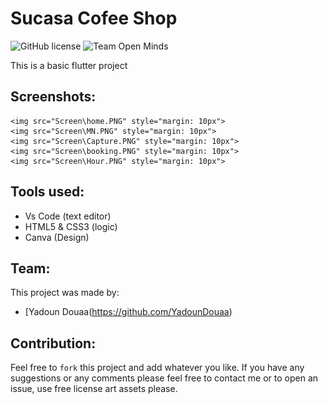 # Sucasa Cofee Shop 

![GitHub license](https://img.shields.io/github/license/open-minds/Train_Track_Repair_GGJ2020.svg)
![Team Open Minds](https://img.shields.io/badge/Members%20of-Team%20Open%20Minds-blue.svg?color=0099CC)

This is a basic flutter project 

## Screenshots:

	<img src="Screen\home.PNG" style="margin: 10px">
	<img src="Screen\MN.PNG" style="margin: 10px">
	<img src="Screen\Capture.PNG" style="margin: 10px">
	<img src="Screen\booking.PNG" style="margin: 10px">
	<img src="Screen\Hour.PNG" style="margin: 10px">


## Tools used:
* Vs Code (text editor)
* HTML5 & CSS3 (logic)
* Canva (Design)

## Team:
This project was made by: 
* [Yadoun Douaa(https://github.com/YadounDouaa)


## Contribution:
Feel free to `fork` this project and add whatever you like. If you have any suggestions or any comments please feel free to contact me or to open an issue, use free license art assets please.